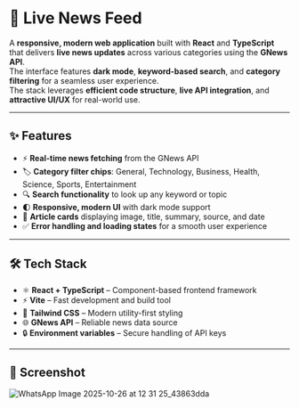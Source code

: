 # 📰 Live News Feed

A **responsive, modern web application** built with **React** and **TypeScript** that delivers **live news updates** across various categories using the **GNews API**.  
The interface features **dark mode**, **keyword-based search**, and **category filtering** for a seamless user experience.  
The stack leverages **efficient code structure**, **live API integration**, and **attractive UI/UX** for real-world use.

---

## ✨ Features

- ⚡ **Real-time news fetching** from the GNews API  
- 🏷️ **Category filter chips**: General, Technology, Business, Health, Science, Sports, Entertainment  
- 🔍 **Search functionality** to look up any keyword or topic  
- 🌓 **Responsive, modern UI** with dark mode support  
- 📰 **Article cards** displaying image, title, summary, source, and date  
- ✅ **Error handling and loading states** for a smooth user experience  

---

## 🛠️ Tech Stack

- ⚛️ **React + TypeScript** – Component-based frontend framework  
- ⚡ **Vite** – Fast development and build tool  
- 🎨 **Tailwind CSS** – Modern utility-first styling  
- 🌐 **GNews API** – Reliable news data source  
- 🔒 **Environment variables** – Secure handling of API keys  

---

## 📸 Screenshot
![WhatsApp Image 2025-10-26 at 12 31 25_43863dda](https://github.com/user-attachments/assets/7daab14a-bb9b-4a7d-8d83-3be7f04e2345)
